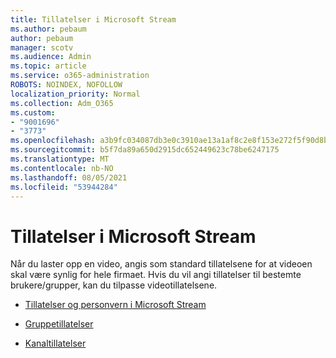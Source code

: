```yaml
---
title: Tillatelser i Microsoft Stream
ms.author: pebaum
author: pebaum
manager: scotv
ms.audience: Admin
ms.topic: article
ms.service: o365-administration
ROBOTS: NOINDEX, NOFOLLOW
localization_priority: Normal
ms.collection: Adm_O365
ms.custom:
- "9001696"
- "3773"
ms.openlocfilehash: a3b9fc034087db3e0c3910ae13a1af8c2e8f153e272f5f90d8b2efcc6afb8dbe
ms.sourcegitcommit: b5f7da89a650d2915dc652449623c78be6247175
ms.translationtype: MT
ms.contentlocale: nb-NO
ms.lasthandoff: 08/05/2021
ms.locfileid: "53944284"
---
```

# <a name="permissions-in-microsoft-stream"></a>Tillatelser i Microsoft Stream

Når du laster opp en video, angis som standard tillatelsene for at videoen skal være synlig for hele firmaet. Hvis du vil angi tillatelser til bestemte brukere/grupper, kan du tilpasse videotillatelsene.

- [Tillatelser og personvern i Microsoft Stream](https://docs.microsoft.com/stream/portal-permissions)

- [Gruppetillatelser](https://docs.microsoft.com/stream/portal-permissions#group-permissions)

- [Kanaltillatelser](https://docs.microsoft.com/stream/portal-permissions#channel-permissions)